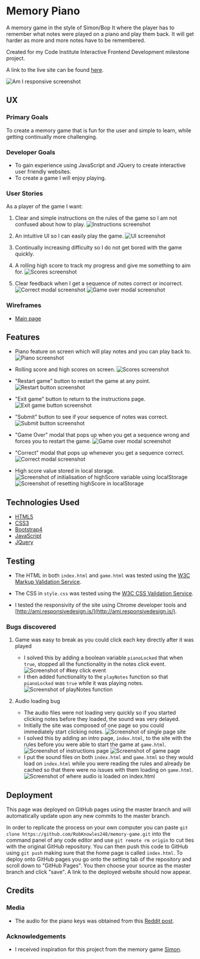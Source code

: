 # Memory Piano

A memory game in the style of Simon/Bop It where the player has to remember what notes were played on a piano and play them back. It will get harder as more and more notes have to be remembered.

Created for my Code Institute Interactive Frontend Development milestone project.

A link to the live site can be found [here](https://robknowles248.github.io/memory-game/).

![Am I responsive screenshot](assets/images/screenshots/responsive-screenshot.png)
 
## UX

### Primary Goals

To create a memory game that is fun for the user and simple to learn, while getting continually more challenging.

### Developer Goals

- To gain experience using JavaScript and JQuery to create interactive user friendly websites.
- To create a game I will enjoy playing.

### User Stories

As a player of the game I want:

1. Clear and simple instructions on the rules of the game so I am not confused about how to play.
![Instructions screenshot](assets/images/screenshots/rules.png)

2. An intuitive UI so I can easily play the game.
![UI screenshot](assets/images/screenshots/ui.png)

3. Continually increasing difficulty so I do not get bored with the game quickly.

4. A rolling high score to track my progress and give me something to aim for.
![Scores screenshot](assets/images/screenshots/scores.png)

5. Clear feedback when I get a sequence of notes correct or incorrect.
![Correct modal screenshot](assets/images/screenshots/correct-modal.png)
![Game over modal screenshot](assets/images/screenshots/game-over-modal.png)

### Wireframes

- [Main page](assets/wireframes/memory-piano.pdf)

## Features

- Piano feature on screen which will play notes and you can play back to.
![Piano screenshot](assets/images/screenshots/piano.png)

- Rolling score and high scores on screen.
![Scores screenshot](assets/images/screenshots/scores.png)

- "Restart game" button to restart the game at any point.
![Restart button screenshot](assets/images/screenshots/restart-button.png)

- "Exit game" button to return to the instructions page.
![Exit game button screenshot](assets/images/screenshots/exit-button.png)

- "Submit" button to see if your sequence of notes was correct.
![Submit button screenshot](assets/images/screenshots/submit-button.png)

- "Game Over" modal that pops up when you get a sequence wrong and forces you to restart the game.
![Game over modal screenshot](assets/images/screenshots/game-over-modal.png)

- "Correct" modal that pops up whenever you get a sequence correct.
![Correct modal screenshot](assets/images/screenshots/correct-modal.png)

- High score value stored in local storage.
![Screenshot of initialisation of highScore variable using localStorage](assets/images/screenshots/local-storage-1.png)
![Screenshot of resetting highScore in localStorage](assets/images/screenshots/local-storage-2.png)

## Technologies Used

- [HTML5](https://en.wikipedia.org/wiki/HTML#:~:text=Hypertext%20Markup%20Language%20(HTML)%20is,scripting%20languages%20such%20as%20JavaScript.)
- [CSS3](https://en.wikipedia.org/wiki/CSS)
- [Bootstrap4](https://getbootstrap.com/)
- [JavaScript](https://en.wikipedia.org/wiki/JavaScript)
- [JQuery](https://jquery.com)

## Testing

- The HTML in both `index.html` and `game.html` was tested using the [W3C Markup Validation Service](https://validator.w3.org/).

- The CSS in `style.css` was tested using the [W3C CSS Validation Service](https://jigsaw.w3.org/css-validator/validator).

- I tested the responsivity of the site using Chrome developer tools and [http://ami.responsivedesign.is/](http://ami.responsivedesign.is/).

### Bugs discovered

1. Game was easy to break as you could click each key directly after it was played
    - I solved this by adding a boolean variable `pianoLocked` that when `true`, stopped all the functionality in the notes click event.
    ![Screenshot of `#key` click event](assets/images/screenshots/key-click-event.png) 
    - I then added functionality to the `playNotes` function so that `pianoLocked` was `true` while it was playing notes.
    ![Screenshot of `playNotes` function](assets/images/screenshots/playNotes.png)

2. Audio loading bug
    - The audio files were not loading very quickly so if you started clicking notes before they loaded, the sound was very delayed.
    - Initially the site was composed of one page so you could immediately start clicking notes.
    ![Screenshot of single page site](assets/images/screenshots/one-page-site.png)
    - I solved this by adding an intro page, `index.html`, to the site with the rules before you were able to start the game at `game.html`.
    ![Screenshot of instructions page](assets/images/screenshots/instruction-page.png)
    ![Screenshot of game page](assets/images/screenshots/game-page.png)
    - I put the sound files on both `index.html` and `game.html` so they would load on `index.html` while you were reading the rules and already be cached so that there were no issues with them loading on `game.html`.
    ![Screenshot of where audio is loaded on index.html](assets/images/screenshots/audio.png)

## Deployment

This page was deployed on GitHub pages using the master branch and will automatically update upon any new commits to the master branch.

In order to replicate the process on your own computer you can paste `git clone https://github.com/RobKnowles248/memory-game.git` into the command panel of any code editor and use `git remote rm origin` to cut ties with the original GitHub repository. You can then push this code to GitHub using `git push` making sure that the home page is called `index.html`. To deploy onto GitHub pages you go onto the setting tab of the repository and scroll down to "GitHub Pages". You then choose your source as the master branch and click "save". A link to the deployed website should now appear.

## Credits

### Media

- The audio for the piano keys was obtained from this [Reddit post](https://www.reddit.com/r/piano/comments/3u6ke7/heres_some_midi_and_mp3_files_for_individual/).

### Acknowledgements

- I received inspiration for this project from the memory game [Simon](https://en.wikipedia.org/wiki/Simon_(game)).